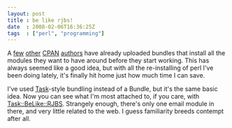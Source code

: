 ```yaml
---
layout: post
title : be like rjbs!
date  : 2008-02-06T16:36:25Z
tags  : ["perl", "programming"]
---
```

A [few](http://search.cpan.org/dist/Bundle-COG/)
[other](http://search.cpan.org/dist/Bundle-Ovid/)
[CPAN](http://search.cpan.org/dist/Bundle-ABH/)
[authors](http://search.cpan.org/dist/Bundle-Theory/) have already uploaded
bundles that install all the modules they want to have around before they start
working.  This has always seemed like a good idea, but with all the
re-installing of perl I've been doing lately, it's finally hit home just how
much time I can save.

I've used [Task](http://search.cpan.org/dist/Task/)-style bundling instead of a
Bundle, but it's the same basic idea.  Now you can see what I'm most attached
to, if you care, with
[Task::BeLike::RJBS](http://search.cpan.org/dist/Task-BeLike-RJBS/).  Strangely
enough, there's only one email module in there, and very little related to the
web.  I guess familiarity breeds contempt after all.

